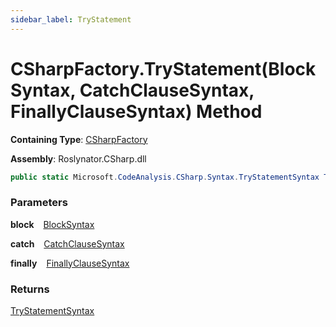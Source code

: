 ```yaml
---
sidebar_label: TryStatement
---
```


# CSharpFactory\.TryStatement\(BlockSyntax, CatchClauseSyntax, FinallyClauseSyntax\) Method

**Containing Type**: [CSharpFactory](../index.md)

**Assembly**: Roslynator\.CSharp\.dll

```csharp
public static Microsoft.CodeAnalysis.CSharp.Syntax.TryStatementSyntax TryStatement(Microsoft.CodeAnalysis.CSharp.Syntax.BlockSyntax block, Microsoft.CodeAnalysis.CSharp.Syntax.CatchClauseSyntax @catch, Microsoft.CodeAnalysis.CSharp.Syntax.FinallyClauseSyntax @finally = null)
```

### Parameters

**block** &ensp; [BlockSyntax](https://docs.microsoft.com/en-us/dotnet/api/microsoft.codeanalysis.csharp.syntax.blocksyntax)

**catch** &ensp; [CatchClauseSyntax](https://docs.microsoft.com/en-us/dotnet/api/microsoft.codeanalysis.csharp.syntax.catchclausesyntax)

**finally** &ensp; [FinallyClauseSyntax](https://docs.microsoft.com/en-us/dotnet/api/microsoft.codeanalysis.csharp.syntax.finallyclausesyntax)

### Returns

[TryStatementSyntax](https://docs.microsoft.com/en-us/dotnet/api/microsoft.codeanalysis.csharp.syntax.trystatementsyntax)

